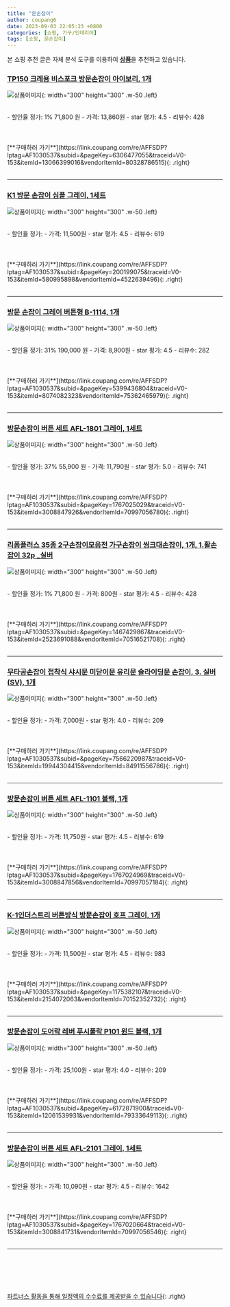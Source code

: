 ```yaml
---
title: "문손잡이"
author: coupang6
date: 2023-09-03 22:05:23 +0800
categories: [쇼핑, 가구/인테리어]
tags: [쇼핑, 문손잡이]
---
```


본 쇼핑 추천 글은 자체 분석 도구를 이용하여 [**상품**](https://link.coupang.com/a/bao1ui)을 추천하고 있습니다.

### [TP150 크레용 비스포크 방문손잡이 아이보리, 1개](https://link.coupang.com/re/AFFSDP?lptag=AF1030537&subid=&pageKey=6306477055&traceid=V0-153&itemId=13066399016&vendorItemId=80328786515)

![상품이미지](https://thumbnail6.coupangcdn.com/thumbnails/remote/230x230ex/image/vendor_inventory/fe38/c100cdc8da95c33759b70419ffef6e210cc085309b197840a72e79cb00b4.png){: width="300" height="300" .w-50 .left}


<br>
- 할인율 정가: 1%  71,800   원
- 가격: 13,860원
- star 평가: 4.5
- 리뷰수: 428
<br>
<br>
<br>
<br>
[**구매하러 가기**](https://link.coupang.com/re/AFFSDP?lptag=AF1030537&subid=&pageKey=6306477055&traceid=V0-153&itemId=13066399016&vendorItemId=80328786515){: .right}
<br>
<br>

---

### [K1 방문 손잡이 심플 그레이, 1세트](https://link.coupang.com/re/AFFSDP?lptag=AF1030537&subid=&pageKey=200199075&traceid=V0-153&itemId=580995898&vendorItemId=4522639496)

![상품이미지](https://thumbnail8.coupangcdn.com/thumbnails/remote/230x230ex/image/retail/images/4274032256525022-eb2b7041-eb98-453c-b81b-6c24f3d9fe1c.jpg){: width="300" height="300" .w-50 .left}


<br>
- 할인율 정가: 
- 가격: 11,500원
- star 평가: 4.5
- 리뷰수: 619
<br>
<br>
<br>
<br>
[**구매하러 가기**](https://link.coupang.com/re/AFFSDP?lptag=AF1030537&subid=&pageKey=200199075&traceid=V0-153&itemId=580995898&vendorItemId=4522639496){: .right}
<br>
<br>

---

### [방문 손잡이 그레이 버튼형 B-1114, 1개](https://link.coupang.com/re/AFFSDP?lptag=AF1030537&subid=&pageKey=5399436804&traceid=V0-153&itemId=8074082323&vendorItemId=75362465979)

![상품이미지](https://thumbnail10.coupangcdn.com/thumbnails/remote/230x230ex/image/retail/images/2517946022043387-22c09cd5-2795-4bf0-adc6-41a9f9c5d8e0.jpg){: width="300" height="300" .w-50 .left}


<br>
- 할인율 정가: 31%  190,000   원
- 가격: 8,900원
- star 평가: 4.5
- 리뷰수: 282
<br>
<br>
<br>
<br>
[**구매하러 가기**](https://link.coupang.com/re/AFFSDP?lptag=AF1030537&subid=&pageKey=5399436804&traceid=V0-153&itemId=8074082323&vendorItemId=75362465979){: .right}
<br>
<br>

---

### [방문손잡이 버튼 세트 AFL-1801 그레이, 1세트](https://link.coupang.com/re/AFFSDP?lptag=AF1030537&subid=&pageKey=1767025029&traceid=V0-153&itemId=3008847926&vendorItemId=70997056780)

![상품이미지](https://thumbnail9.coupangcdn.com/thumbnails/remote/230x230ex/image/retail/images/2020/07/01/14/0/91e1b92a-813d-4af5-b4a7-988b320879bc.jpg){: width="300" height="300" .w-50 .left}


<br>
- 할인율 정가: 37%  55,900   원
- 가격: 11,790원
- star 평가: 5.0
- 리뷰수: 741
<br>
<br>
<br>
<br>
[**구매하러 가기**](https://link.coupang.com/re/AFFSDP?lptag=AF1030537&subid=&pageKey=1767025029&traceid=V0-153&itemId=3008847926&vendorItemId=70997056780){: .right}
<br>
<br>

---

### [리폼플러스 35종 2구손잡이모음전 가구손잡이 씽크대손잡이, 1개, 1.활손잡이 32p _실버](https://link.coupang.com/re/AFFSDP?lptag=AF1030537&subid=&pageKey=1467429867&traceid=V0-153&itemId=2523691088&vendorItemId=70516521708)

![상품이미지](https://thumbnail9.coupangcdn.com/thumbnails/remote/230x230ex/image/vendor_inventory/4674/17c49f379a04dc0fef260541527c7489c10210b648fd2e3509bd7717de14.jpg){: width="300" height="300" .w-50 .left}


<br>
- 할인율 정가: 1%  71,800   원
- 가격: 800원
- star 평가: 4.5
- 리뷰수: 428
<br>
<br>
<br>
<br>
[**구매하러 가기**](https://link.coupang.com/re/AFFSDP?lptag=AF1030537&subid=&pageKey=1467429867&traceid=V0-153&itemId=2523691088&vendorItemId=70516521708){: .right}
<br>
<br>

---

### [무타공손잡이 접착식 샤시문 미닫이문 유리문 슬라이딩문 손잡이, 3. 실버(SV), 1개](https://link.coupang.com/re/AFFSDP?lptag=AF1030537&subid=&pageKey=7566220987&traceid=V0-153&itemId=19944304415&vendorItemId=84911556786)

![상품이미지](https://thumbnail8.coupangcdn.com/thumbnails/remote/230x230ex/image/vendor_inventory/023a/d8055f8b021a9b309db4227ac90bbc5281888d5e53e678786005edea5495.png){: width="300" height="300" .w-50 .left}


<br>
- 할인율 정가: 
- 가격: 7,000원
- star 평가: 4.0
- 리뷰수: 209
<br>
<br>
<br>
<br>
[**구매하러 가기**](https://link.coupang.com/re/AFFSDP?lptag=AF1030537&subid=&pageKey=7566220987&traceid=V0-153&itemId=19944304415&vendorItemId=84911556786){: .right}
<br>
<br>

---

### [방문손잡이 버튼 세트 AFL-1101 블랙, 1개](https://link.coupang.com/re/AFFSDP?lptag=AF1030537&subid=&pageKey=1767024969&traceid=V0-153&itemId=3008847856&vendorItemId=70997057184)

![상품이미지](https://thumbnail8.coupangcdn.com/thumbnails/remote/230x230ex/image/retail/images/643408202830226-de11a44e-20f5-4e69-8315-a7b6bb05effa.jpg){: width="300" height="300" .w-50 .left}


<br>
- 할인율 정가: 
- 가격: 11,750원
- star 평가: 4.5
- 리뷰수: 619
<br>
<br>
<br>
<br>
[**구매하러 가기**](https://link.coupang.com/re/AFFSDP?lptag=AF1030537&subid=&pageKey=1767024969&traceid=V0-153&itemId=3008847856&vendorItemId=70997057184){: .right}
<br>
<br>

---

### [K-1인더스트리 버튼방식 방문손잡이 호프 그레이, 1개](https://link.coupang.com/re/AFFSDP?lptag=AF1030537&subid=&pageKey=1175382107&traceid=V0-153&itemId=2154072063&vendorItemId=70152352732)

![상품이미지](https://thumbnail7.coupangcdn.com/thumbnails/remote/230x230ex/image/retail/images/2518012263379510-16bef69c-fa88-4bce-ac24-66554fa163e6.jpg){: width="300" height="300" .w-50 .left}


<br>
- 할인율 정가: 
- 가격: 11,500원
- star 평가: 4.5
- 리뷰수: 983
<br>
<br>
<br>
<br>
[**구매하러 가기**](https://link.coupang.com/re/AFFSDP?lptag=AF1030537&subid=&pageKey=1175382107&traceid=V0-153&itemId=2154072063&vendorItemId=70152352732){: .right}
<br>
<br>

---

### [방문손잡이 도어락 레버 푸시풀락 P101 윈드 블랙, 1개](https://link.coupang.com/re/AFFSDP?lptag=AF1030537&subid=&pageKey=6172871900&traceid=V0-153&itemId=12061539931&vendorItemId=79333649113)

![상품이미지](https://thumbnail10.coupangcdn.com/thumbnails/remote/230x230ex/image/vendor_inventory/be64/fb9d0ef55fb554cf6ce345baa36425e9aaaadf3cedb80f1c34653fa36fa8.png){: width="300" height="300" .w-50 .left}


<br>
- 할인율 정가: 
- 가격: 25,100원
- star 평가: 4.0
- 리뷰수: 209
<br>
<br>
<br>
<br>
[**구매하러 가기**](https://link.coupang.com/re/AFFSDP?lptag=AF1030537&subid=&pageKey=6172871900&traceid=V0-153&itemId=12061539931&vendorItemId=79333649113){: .right}
<br>
<br>

---

### [방문손잡이 버튼 세트 AFL-2101 그레이, 1세트](https://link.coupang.com/re/AFFSDP?lptag=AF1030537&subid=&pageKey=1767020664&traceid=V0-153&itemId=3008841731&vendorItemId=70997056546)

![상품이미지](https://thumbnail6.coupangcdn.com/thumbnails/remote/230x230ex/image/retail/images/3141060513691356-15c6e0a7-e7d7-4abd-b38c-b9f20e462773.jpg){: width="300" height="300" .w-50 .left}


<br>
- 할인율 정가: 
- 가격: 10,090원
- star 평가: 4.5
- 리뷰수: 1642
<br>
<br>
<br>
<br>
[**구매하러 가기**](https://link.coupang.com/re/AFFSDP?lptag=AF1030537&subid=&pageKey=1767020664&traceid=V0-153&itemId=3008841731&vendorItemId=70997056546){: .right}
<br>
<br>

---
<br><br><br><br><br> [파트너스 활동을 통해 일정액의 수수료를 제공받을 수 있습니다](https://link.coupang.com/a/bao1ui){: .right}